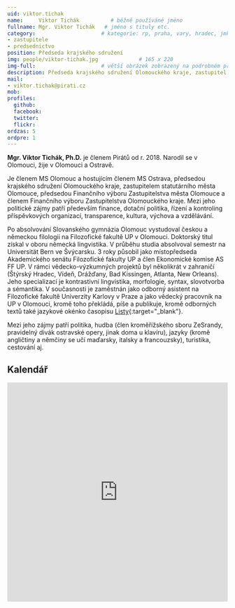 ```yaml
---
uid: viktor.tichak
name:     Viktor Tichák          # běžně používáné jméno
fullname: Mgr. Viktor Tichák   # jméno s tituly etc.
category:                     # kategorie: rp, praha, vary, hradec, jmk, senat
- zastupitele
- predsednictvo
position: Předseda krajského sdružení
img: people/viktor-tichak.jpg             # 165 x 220
img-full:                     # větší obrázek zobrazený na podrobném profilu
description: Předseda krajského sdružení Olomouckého kraje, zastupitel v Olomouci                # kratký popis, max 160 znaků
mail:
- viktor.tichak@pirati.cz
mob:         
profiles:
  github:
  facebook:       
  twitter:        
  flickr:       
ordzas: 5
ordpre: 1
---
```

**Mgr. Viktor Tichák, Ph.D.** je členem Pirátů od r. 2018. Narodil se v Olomouci, žije v Olomouci a Ostravě. 

Je členem MS Olomouc a hostujícím členem MS Ostrava, předsedou krajského sdružení Olomouckého kraje, zastupitelem statutárního města Olomouce, předsedou Finančního výboru Zastupitelstva města Olomouce a členem Finančního výboru Zastupitelstva Olomouckého kraje. Mezi jeho politické zájmy patří především finance, dotační politika, řízení a kontroling příspěvkových organizací, transparence, kultura, výchova a vzdělávání.

Po absolvování Slovanského gymnázia Olomouc vystudoval českou a německou filologii na Filozofické fakultě UP v Olomouci. Doktorský titul získal v oboru německá lingvistika. V průběhu studia absolvoval semestr na Universität Bern ve Švýcarsku. 3 roky působil jako místopředseda Akademického senátu Filozofické fakulty UP a člen Ekonomické komise AS FF UP. V rámci vědecko-výzkumných projektů byl několikrát v zahraničí (Štýrský Hradec, Vídeň, Drážďany, Bad Kissingen, Atlanta, New Orleans). Jeho specializací je kontrastivní lingvistika, morfologie, syntax, slovotvorba a sémantika.
V současnosti je zaměstnán jako odborný asistent na Filozofické fakultě Univerzity Karlovy v Praze a jako vědecký pracovník na UP v Olomouci, kromě toho překládá, píše a publikuje, kromě odborných textů také jazykové okénko časopisu [Listy](www.listy.cz){:target="_blank"}.

Mezi jeho zájmy patří politika, hudba (člen kroměřížského sboru ZeSrandy, pravidelný divák ostravské opery, jinak doma u klavíru), jazyky (kromě angličtiny a němčiny se učí maďarsky, italsky a francouzsky), turistika, cestování aj.

## Kalendář

<iframe src="https://calendar.google.com/calendar/embed?src=junenud5m5ef7g9u65u5l5816s%40group.calendar.google.com&ctz=Europe%2FPrague" style="border: 1" width="100%" height="500" frameborder="0" scrolling="no"></iframe>
